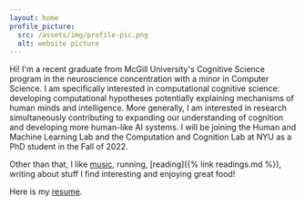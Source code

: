```yaml
---
layout: home
profile_picture:
  src: /assets/img/profile-pic.png
  alt: website picture
---
```


Hi! I'm a recent graduate from McGill University's Cognitive Science program in the neuroscience concentration with a minor in Computer Science. I am specifically interested in computational cognitive science: developing computational hypotheses potentially explaining mechanisms of human minds and intelligence. More generally, I am interested in research simultaneously contributing to expanding our understanding of cognition and developing more human-like AI systems. I will be joining the Human and Machine Learning Lab and the Computation and Cognition Lab at NYU as a PhD student in the Fall of 2022.

[//]: # (I will soon be starting a research/data science intership at === where I will be adressing questions about neurodegeneration and neuroinflammation in diseased brains.) 

Other than that, I like [music](https://soundcloud.com/solim-legris), running, [reading]({% link readings.md %}),  writing about stuff I find interesting and enjoying great food!

Here is my [resume](/assets/resume/latest-cv.pdf).
